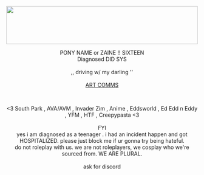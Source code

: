 <img src='https://64.media.tumblr.com/f313ef6178ee7be9ec8a497d79bc68cb/0076baddc1efebbd-ee/s2048x3072/10d4389b14ce70697f26055748b70d14a7f2b54a.pnj' height='100px' width='100%'> </img>
<p align='center'> PONY NAME or ZAINE !! SIXTEEN</br> Diagnosed DID SYS </br></br> ,, driving w/ my darling '' </br></br> <a href=https://ko-fi.com/tweeksies/commissions> ART COMMS </a> </p> </br> <p align='center'> <3 South Park , AVA/AVM , Invader Zim , Anime , Eddsworld , Ed Edd n Eddy , YFM , HTF , Creepypasta <3</br></br>FYI</br> yes i am diagnosed as a teenager . i had an incident happen and got HOSPITALIZED. please just block me if ur gonna try being hateful.</br>do not roleplay with us. we are not roleplayers, we cosplay who we're sourced from. WE ARE PLURAL.</br></br> ask for discord
